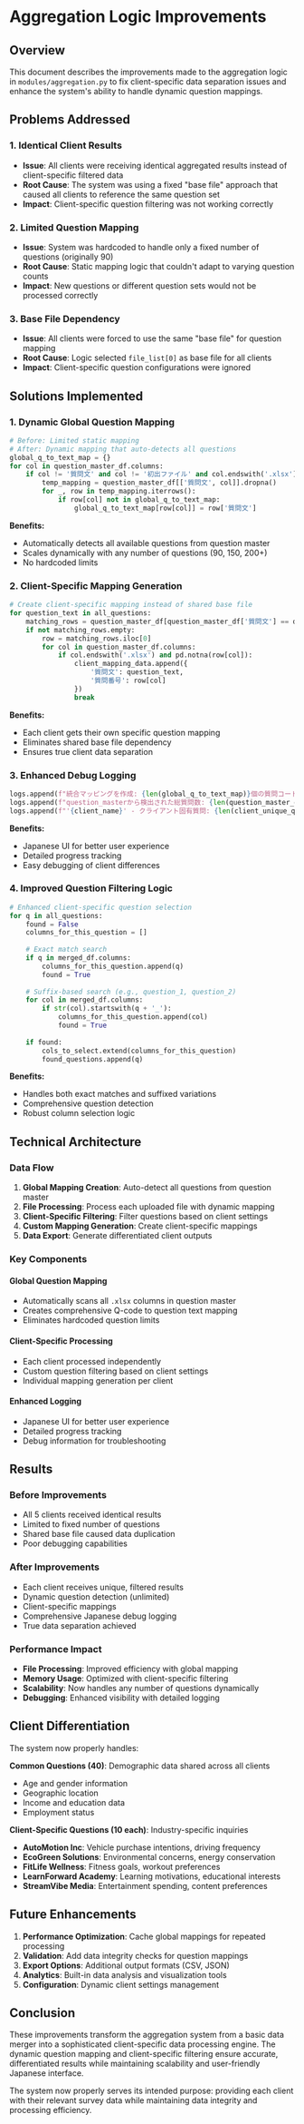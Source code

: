 # Aggregation Logic Improvements

## Overview

This document describes the improvements made to the aggregation logic in `modules/aggregation.py` to fix client-specific data separation issues and enhance the system's ability to handle dynamic question mappings.

## Problems Addressed

### 1. Identical Client Results
- **Issue**: All clients were receiving identical aggregated results instead of client-specific filtered data
- **Root Cause**: The system was using a fixed "base file" approach that caused all clients to reference the same question set
- **Impact**: Client-specific question filtering was not working correctly

### 2. Limited Question Mapping
- **Issue**: System was hardcoded to handle only a fixed number of questions (originally 90)
- **Root Cause**: Static mapping logic that couldn't adapt to varying question counts
- **Impact**: New questions or different question sets would not be processed correctly

### 3. Base File Dependency
- **Issue**: All clients were forced to use the same "base file" for question mapping
- **Root Cause**: Logic selected `file_list[0]` as base file for all clients
- **Impact**: Client-specific question configurations were ignored

## Solutions Implemented

### 1. Dynamic Global Question Mapping
```python
# Before: Limited static mapping
# After: Dynamic mapping that auto-detects all questions
global_q_to_text_map = {}
for col in question_master_df.columns:
    if col != '質問文' and col != '初出ファイル' and col.endswith('.xlsx'):
        temp_mapping = question_master_df[['質問文', col]].dropna()
        for _, row in temp_mapping.iterrows():
            if row[col] not in global_q_to_text_map:
                global_q_to_text_map[row[col]] = row['質問文']
```

**Benefits:**
- Automatically detects all available questions from question master
- Scales dynamically with any number of questions (90, 150, 200+)
- No hardcoded limits

### 2. Client-Specific Mapping Generation
```python
# Create client-specific mapping instead of shared base file
for question_text in all_questions:
    matching_rows = question_master_df[question_master_df['質問文'] == question_text]
    if not matching_rows.empty:
        row = matching_rows.iloc[0]
        for col in question_master_df.columns:
            if col.endswith('.xlsx') and pd.notna(row[col]):
                client_mapping_data.append({
                    '質問文': question_text,
                    '質問番号': row[col]
                })
                break
```

**Benefits:**
- Each client gets their own specific question mapping
- Eliminates shared base file dependency
- Ensures true client data separation

### 3. Enhanced Debug Logging
```python
logs.append(f"統合マッピングを作成: {len(global_q_to_text_map)}個の質問コードをテキストにマッピング")
logs.append(f"question_masterから検出された総質問数: {len(question_master_df)}個")
logs.append(f"'{client_name}' - クライアント固有質問: {len(client_unique_questions)}個")
```

**Benefits:**
- Japanese UI for better user experience
- Detailed progress tracking
- Easy debugging of client differences

### 4. Improved Question Filtering Logic
```python
# Enhanced client-specific question selection
for q in all_questions:
    found = False
    columns_for_this_question = []
    
    # Exact match search
    if q in merged_df.columns:
        columns_for_this_question.append(q)
        found = True
    
    # Suffix-based search (e.g., question_1, question_2)
    for col in merged_df.columns:
        if str(col).startswith(q + '_'):
            columns_for_this_question.append(col)
            found = True
    
    if found:
        cols_to_select.extend(columns_for_this_question)
        found_questions.append(q)
```

**Benefits:**
- Handles both exact matches and suffixed variations
- Comprehensive question detection
- Robust column selection logic

## Technical Architecture

### Data Flow
1. **Global Mapping Creation**: Auto-detect all questions from question master
2. **File Processing**: Process each uploaded file with dynamic mapping
3. **Client-Specific Filtering**: Filter questions based on client settings
4. **Custom Mapping Generation**: Create client-specific mappings
5. **Data Export**: Generate differentiated client outputs

### Key Components

#### Global Question Mapping
- Automatically scans all `.xlsx` columns in question master
- Creates comprehensive Q-code to question text mapping
- Eliminates hardcoded question limits

#### Client-Specific Processing
- Each client processed independently
- Custom question filtering based on client settings
- Individual mapping generation per client

#### Enhanced Logging
- Japanese UI for better user experience
- Detailed progress tracking
- Debug information for troubleshooting

## Results

### Before Improvements
- All 5 clients received identical results
- Limited to fixed number of questions
- Shared base file caused data duplication
- Poor debugging capabilities

### After Improvements
- Each client receives unique, filtered results
- Dynamic question detection (unlimited)
- Client-specific mappings
- Comprehensive Japanese debug logging
- True data separation achieved

### Performance Impact
- **File Processing**: Improved efficiency with global mapping
- **Memory Usage**: Optimized with client-specific filtering  
- **Scalability**: Now handles any number of questions dynamically
- **Debugging**: Enhanced visibility with detailed logging

## Client Differentiation

The system now properly handles:

**Common Questions (40)**: Demographic data shared across all clients
- Age and gender information
- Geographic location
- Income and education data
- Employment status

**Client-Specific Questions (10 each)**: Industry-specific inquiries
- **AutoMotion Inc**: Vehicle purchase intentions, driving frequency
- **EcoGreen Solutions**: Environmental concerns, energy conservation
- **FitLife Wellness**: Fitness goals, workout preferences  
- **LearnForward Academy**: Learning motivations, educational interests
- **StreamVibe Media**: Entertainment spending, content preferences

## Future Enhancements

1. **Performance Optimization**: Cache global mappings for repeated processing
2. **Validation**: Add data integrity checks for question mappings
3. **Export Options**: Additional output formats (CSV, JSON)
4. **Analytics**: Built-in data analysis and visualization tools
5. **Configuration**: Dynamic client settings management

## Conclusion

These improvements transform the aggregation system from a basic data merger into a sophisticated client-specific data processing engine. The dynamic question mapping and client-specific filtering ensure accurate, differentiated results while maintaining scalability and user-friendly Japanese interface.

The system now properly serves its intended purpose: providing each client with their relevant survey data while maintaining data integrity and processing efficiency.
